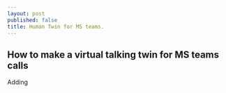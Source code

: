 ```yaml
---
layout: post
published: false
title: Human Twin for MS teams.
---
```

## How to make a virtual talking twin for MS teams calls 
Adding
 
  
